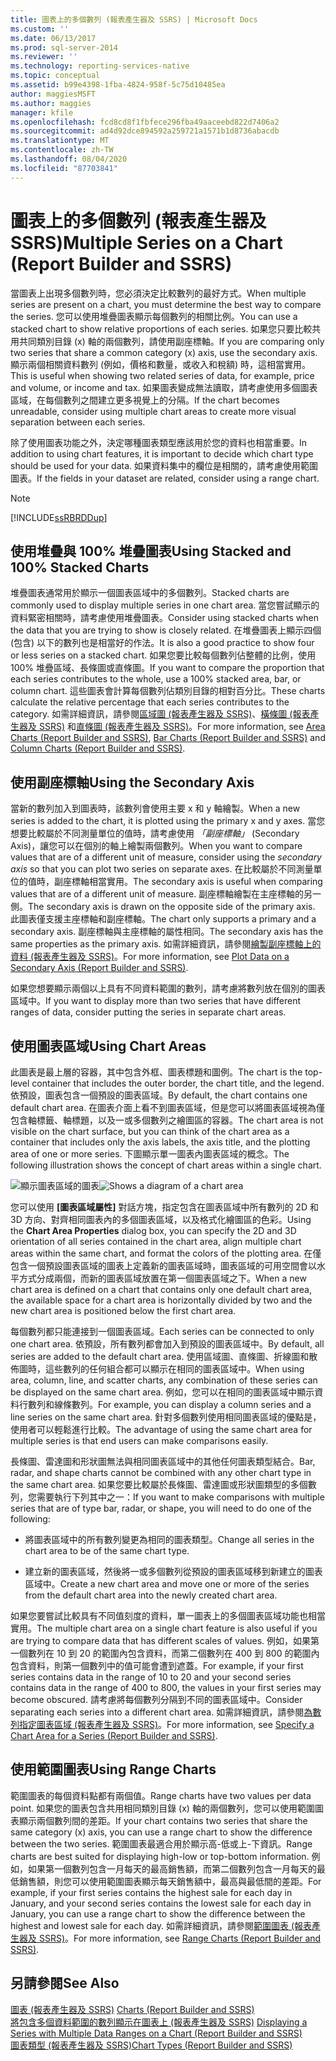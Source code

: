 ```yaml
---
title: 圖表上的多個數列 (報表產生器及 SSRS) | Microsoft Docs
ms.custom: ''
ms.date: 06/13/2017
ms.prod: sql-server-2014
ms.reviewer: ''
ms.technology: reporting-services-native
ms.topic: conceptual
ms.assetid: b99e4398-1fba-4824-958f-5c75d10485ea
author: maggiesMSFT
ms.author: maggies
manager: kfile
ms.openlocfilehash: fcd8cd8f1fbfece296fba49aaceebd822d7406a2
ms.sourcegitcommit: ad4d92dce894592a259721a1571b1d8736abacdb
ms.translationtype: MT
ms.contentlocale: zh-TW
ms.lasthandoff: 08/04/2020
ms.locfileid: "87703841"
---
```

# <a name="multiple-series-on-a-chart-report-builder-and-ssrs"></a><span data-ttu-id="cc196-102">圖表上的多個數列 (報表產生器及 SSRS)</span><span class="sxs-lookup"><span data-stu-id="cc196-102">Multiple Series on a Chart (Report Builder and SSRS)</span></span>
  <span data-ttu-id="cc196-103">當圖表上出現多個數列時，您必須決定比較數列的最好方式。</span><span class="sxs-lookup"><span data-stu-id="cc196-103">When multiple series are present on a chart, you must determine the best way to compare the series.</span></span> <span data-ttu-id="cc196-104">您可以使用堆疊圖表顯示每個數列的相關比例。</span><span class="sxs-lookup"><span data-stu-id="cc196-104">You can use a stacked chart to show relative proportions of each series.</span></span> <span data-ttu-id="cc196-105">如果您只要比較共用共同類別目錄 (x) 軸的兩個數列，請使用副座標軸。</span><span class="sxs-lookup"><span data-stu-id="cc196-105">If you are comparing only two series that share a common category (x) axis, use the secondary axis.</span></span> <span data-ttu-id="cc196-106">顯示兩個相關資料數列 (例如，價格和數量，或收入和稅額) 時，這相當實用。</span><span class="sxs-lookup"><span data-stu-id="cc196-106">This is useful when showing two related series of data, for example, price and volume, or income and tax.</span></span> <span data-ttu-id="cc196-107">如果圖表變成無法讀取，請考慮使用多個圖表區域，在每個數列之間建立更多視覺上的分隔。</span><span class="sxs-lookup"><span data-stu-id="cc196-107">If the chart becomes unreadable, consider using multiple chart areas to create more visual separation between each series.</span></span>  
  
 <span data-ttu-id="cc196-108">除了使用圖表功能之外，決定哪種圖表類型應該用於您的資料也相當重要。</span><span class="sxs-lookup"><span data-stu-id="cc196-108">In addition to using chart features, it is important to decide which chart type should be used for your data.</span></span> <span data-ttu-id="cc196-109">如果資料集中的欄位是相關的，請考慮使用範圍圖表。</span><span class="sxs-lookup"><span data-stu-id="cc196-109">If the fields in your dataset are related, consider using a range chart.</span></span>  
  
> [!NOTE]  
>  [!INCLUDE[ssRBRDDup](../../includes/ssrbrddup-md.md)]  
  
## <a name="using-stacked-and-100-stacked-charts"></a><span data-ttu-id="cc196-110">使用堆疊與 100% 堆疊圖表</span><span class="sxs-lookup"><span data-stu-id="cc196-110">Using Stacked and 100% Stacked Charts</span></span>  
 <span data-ttu-id="cc196-111">堆疊圖表通常用於顯示一個圖表區域中的多個數列。</span><span class="sxs-lookup"><span data-stu-id="cc196-111">Stacked charts are commonly used to display multiple series in one chart area.</span></span> <span data-ttu-id="cc196-112">當您嘗試顯示的資料緊密相關時，請考慮使用堆疊圖表。</span><span class="sxs-lookup"><span data-stu-id="cc196-112">Consider using stacked charts when the data that you are trying to show is closely related.</span></span> <span data-ttu-id="cc196-113">在堆疊圖表上顯示四個 (包含) 以下的數列也是相當好的作法。</span><span class="sxs-lookup"><span data-stu-id="cc196-113">It is also a good practice to show four or less series on a stacked chart.</span></span> <span data-ttu-id="cc196-114">如果您要比較每個數列佔整體的比例，使用 100% 堆疊區域、長條圖或直條圖。</span><span class="sxs-lookup"><span data-stu-id="cc196-114">If you want to compare the proportion that each series contributes to the whole, use a 100% stacked area, bar, or column chart.</span></span> <span data-ttu-id="cc196-115">這些圖表會計算每個數列佔類別目錄的相對百分比。</span><span class="sxs-lookup"><span data-stu-id="cc196-115">These charts calculate the relative percentage that each series contributes to the category.</span></span> <span data-ttu-id="cc196-116">如需詳細資訊，請參閱[區域圖 &#40;報表產生器及 SSRS&#41;](charts-report-builder-and-ssrs.md)、[橫條圖 &#40;報表產生器及 SSRS&#41;](bar-charts-report-builder-and-ssrs.md) 和[直條圖 &#40;報表產生器及 SSRS&#41;](column-charts-report-builder-and-ssrs.md)。</span><span class="sxs-lookup"><span data-stu-id="cc196-116">For more information, see [Area Charts &#40;Report Builder and SSRS&#41;](charts-report-builder-and-ssrs.md), [Bar Charts &#40;Report Builder and SSRS&#41;](bar-charts-report-builder-and-ssrs.md) and [Column Charts &#40;Report Builder and SSRS&#41;](column-charts-report-builder-and-ssrs.md).</span></span>  
  
## <a name="using-the-secondary-axis"></a><span data-ttu-id="cc196-117">使用副座標軸</span><span class="sxs-lookup"><span data-stu-id="cc196-117">Using the Secondary Axis</span></span>  
 <span data-ttu-id="cc196-118">當新的數列加入到圖表時，該數列會使用主要 x 和 y 軸繪製。</span><span class="sxs-lookup"><span data-stu-id="cc196-118">When a new series is added to the chart, it is plotted using the primary x and y axes.</span></span> <span data-ttu-id="cc196-119">當您想要比較屬於不同測量單位的值時，請考慮使用 *「副座標軸」* (Secondary Axis)，讓您可以在個別的軸上繪製兩個數列。</span><span class="sxs-lookup"><span data-stu-id="cc196-119">When you want to compare values that are of a different unit of measure, consider using the *secondary axis* so that you can plot two series on separate axes.</span></span> <span data-ttu-id="cc196-120">在比較屬於不同測量單位的值時，副座標軸相當實用。</span><span class="sxs-lookup"><span data-stu-id="cc196-120">The secondary axis is useful when comparing values that are of a different unit of measure.</span></span> <span data-ttu-id="cc196-121">副座標軸繪製在主座標軸的另一側。</span><span class="sxs-lookup"><span data-stu-id="cc196-121">The secondary axis is drawn on the opposite side of the primary axis.</span></span> <span data-ttu-id="cc196-122">此圖表僅支援主座標軸和副座標軸。</span><span class="sxs-lookup"><span data-stu-id="cc196-122">The chart only supports a primary and a secondary axis.</span></span> <span data-ttu-id="cc196-123">副座標軸與主座標軸的屬性相同。</span><span class="sxs-lookup"><span data-stu-id="cc196-123">The secondary axis has the same properties as the primary axis.</span></span> <span data-ttu-id="cc196-124">如需詳細資訊，請參閱[繪製副座標軸上的資料 &#40;報表產生器及 SSRS&#41;](plot-data-on-a-secondary-axis-report-builder-and-ssrs.md)。</span><span class="sxs-lookup"><span data-stu-id="cc196-124">For more information, see [Plot Data on a Secondary Axis &#40;Report Builder and SSRS&#41;](plot-data-on-a-secondary-axis-report-builder-and-ssrs.md).</span></span>  
  
 <span data-ttu-id="cc196-125">如果您想要顯示兩個以上具有不同資料範圍的數列，請考慮將數列放在個別的圖表區域中。</span><span class="sxs-lookup"><span data-stu-id="cc196-125">If you want to display more than two series that have different ranges of data, consider putting the series in separate chart areas.</span></span>  
  
## <a name="using-chart-areas"></a><span data-ttu-id="cc196-126">使用圖表區域</span><span class="sxs-lookup"><span data-stu-id="cc196-126">Using Chart Areas</span></span>  
 <span data-ttu-id="cc196-127">此圖表是最上層的容器，其中包含外框、圖表標題和圖例。</span><span class="sxs-lookup"><span data-stu-id="cc196-127">The chart is the top-level container that includes the outer border, the chart title, and the legend.</span></span> <span data-ttu-id="cc196-128">依預設，圖表包含一個預設的圖表區域。</span><span class="sxs-lookup"><span data-stu-id="cc196-128">By default, the chart contains one default chart area.</span></span> <span data-ttu-id="cc196-129">在圖表介面上看不到圖表區域，但是您可以將圖表區域視為僅包含軸標籤、軸標題，以及一或多個數列之繪圖區的容器。</span><span class="sxs-lookup"><span data-stu-id="cc196-129">The chart area is not visible on the chart surface, but you can think of the chart area as a container that includes only the axis labels, the axis title, and the plotting area of one or more series.</span></span> <span data-ttu-id="cc196-130">下圖顯示單一圖表內圖表區域的概念。</span><span class="sxs-lookup"><span data-stu-id="cc196-130">The following illustration shows the concept of chart areas within a single chart.</span></span>  
  
 <span data-ttu-id="cc196-131">![顯示圖表區域的圖表](../media/chartareasdiagram.gif "顯示圖表區域的圖表")</span><span class="sxs-lookup"><span data-stu-id="cc196-131">![Shows a diagram of a chart area](../media/chartareasdiagram.gif "Shows a diagram of a chart area")</span></span>  
  
 <span data-ttu-id="cc196-132">您可以使用 **[圖表區域屬性]** 對話方塊，指定包含在圖表區域中所有數列的 2D 和 3D 方向、對齊相同圖表內的多個圖表區域，以及格式化繪圖區的色彩。</span><span class="sxs-lookup"><span data-stu-id="cc196-132">Using the **Chart Area Properties** dialog box, you can specify the 2D and 3D orientation of all series contained in the chart area, align multiple chart areas within the same chart, and format the colors of the plotting area.</span></span> <span data-ttu-id="cc196-133">在僅包含一個預設圖表區域的圖表上定義新的圖表區域時，圖表區域的可用空間會以水平方式分成兩個，而新的圖表區域放置在第一個圖表區域之下。</span><span class="sxs-lookup"><span data-stu-id="cc196-133">When a new chart area is defined on a chart that contains only one default chart area, the available space for a chart area is horizontally divided by two and the new chart area is positioned below the first chart area.</span></span>  
  
 <span data-ttu-id="cc196-134">每個數列都只能連接到一個圖表區域。</span><span class="sxs-lookup"><span data-stu-id="cc196-134">Each series can be connected to only one chart area.</span></span> <span data-ttu-id="cc196-135">依預設，所有數列都會加入到預設的圖表區域中。</span><span class="sxs-lookup"><span data-stu-id="cc196-135">By default, all series are added to the default chart area.</span></span> <span data-ttu-id="cc196-136">使用區域圖、直條圖、折線圖和散佈圖時，這些數列的任何組合都可以顯示在相同的圖表區域中。</span><span class="sxs-lookup"><span data-stu-id="cc196-136">When using area, column, line, and scatter charts, any combination of these series can be displayed on the same chart area.</span></span> <span data-ttu-id="cc196-137">例如，您可以在相同的圖表區域中顯示資料行數列和線條數列。</span><span class="sxs-lookup"><span data-stu-id="cc196-137">For example, you can display a column series and a line series on the same chart area.</span></span> <span data-ttu-id="cc196-138">針對多個數列使用相同圖表區域的優點是，使用者可以輕鬆進行比較。</span><span class="sxs-lookup"><span data-stu-id="cc196-138">The advantage of using the same chart area for multiple series is that end users can make comparisons easily.</span></span>  
  
 <span data-ttu-id="cc196-139">長條圖、雷達圖和形狀圖無法與相同圖表區域中的其他任何圖表類型結合。</span><span class="sxs-lookup"><span data-stu-id="cc196-139">Bar, radar, and shape charts cannot be combined with any other chart type in the same chart area.</span></span> <span data-ttu-id="cc196-140">如果您要比較屬於長條圖、雷達圖或形狀圖類型的多個數列，您需要執行下列其中之一：</span><span class="sxs-lookup"><span data-stu-id="cc196-140">If you want to make comparisons with multiple series that are of type bar, radar, or shape, you will need to do one of the following:</span></span>  
  
-   <span data-ttu-id="cc196-141">將圖表區域中的所有數列變更為相同的圖表類型。</span><span class="sxs-lookup"><span data-stu-id="cc196-141">Change all series in the chart area to be of the same chart type.</span></span>  
  
-   <span data-ttu-id="cc196-142">建立新的圖表區域，然後將一或多個數列從預設的圖表區域移到新建立的圖表區域中。</span><span class="sxs-lookup"><span data-stu-id="cc196-142">Create a new chart area and move one or more of the series from the default chart area into the newly created chart area.</span></span>  
  
 <span data-ttu-id="cc196-143">如果您要嘗試比較具有不同值刻度的資料，單一圖表上的多個圖表區域功能也相當實用。</span><span class="sxs-lookup"><span data-stu-id="cc196-143">The multiple chart area on a single chart feature is also useful if you are trying to compare data that has different scales of values.</span></span> <span data-ttu-id="cc196-144">例如，如果第一個數列在 10 到 20 的範圍內包含資料，而第二個數列在 400 到 800 的範圍內包含資料，則第一個數列中的值可能會遭到遮蓋。</span><span class="sxs-lookup"><span data-stu-id="cc196-144">For example, if your first series contains data in the range of 10 to 20 and your second series contains data in the range of 400 to 800, the values in your first series may become obscured.</span></span> <span data-ttu-id="cc196-145">請考慮將每個數列分隔到不同的圖表區域中。</span><span class="sxs-lookup"><span data-stu-id="cc196-145">Consider separating each series into a different chart area.</span></span> <span data-ttu-id="cc196-146">如需詳細資訊，請參閱[為數列指定圖表區域 &#40;報表產生器及 SSRS&#41;](specify-a-chart-area-for-a-series-report-builder-and-ssrs.md)。</span><span class="sxs-lookup"><span data-stu-id="cc196-146">For more information, see [Specify a Chart Area for a Series &#40;Report Builder and SSRS&#41;](specify-a-chart-area-for-a-series-report-builder-and-ssrs.md).</span></span>  
  
## <a name="using-range-charts"></a><span data-ttu-id="cc196-147">使用範圍圖表</span><span class="sxs-lookup"><span data-stu-id="cc196-147">Using Range Charts</span></span>  
 <span data-ttu-id="cc196-148">範圍圖表的每個資料點都有兩個值。</span><span class="sxs-lookup"><span data-stu-id="cc196-148">Range charts have two values per data point.</span></span> <span data-ttu-id="cc196-149">如果您的圖表包含共用相同類別目錄 (x) 軸的兩個數列，您可以使用範圍圖表顯示兩個數列間的差距。</span><span class="sxs-lookup"><span data-stu-id="cc196-149">If your chart contains two series that share the same category (x) axis, you can use a range chart to show the difference between the two series.</span></span> <span data-ttu-id="cc196-150">範圍圖表最適合用於顯示高-低或上-下資訊。</span><span class="sxs-lookup"><span data-stu-id="cc196-150">Range charts are best suited for displaying high-low or top-bottom information.</span></span> <span data-ttu-id="cc196-151">例如，如果第一個數列包含一月每天的最高銷售額，而第二個數列包含一月每天的最低銷售額，則您可以使用範圍圖表顯示每天銷售額中，最高與最低間的差距。</span><span class="sxs-lookup"><span data-stu-id="cc196-151">For example, if your first series contains the highest sale for each day in January, and your second series contains the lowest sale for each day in January, you can use a range chart to show the difference between the highest and lowest sale for each day.</span></span> <span data-ttu-id="cc196-152">如需詳細資訊，請參閱[範圍圖表 &#40;報表產生器及 SSRS&#41;](range-charts-report-builder-and-ssrs.md)。</span><span class="sxs-lookup"><span data-stu-id="cc196-152">For more information, see [Range Charts &#40;Report Builder and SSRS&#41;](range-charts-report-builder-and-ssrs.md).</span></span>  
  
## <a name="see-also"></a><span data-ttu-id="cc196-153">另請參閱</span><span class="sxs-lookup"><span data-stu-id="cc196-153">See Also</span></span>  
 <span data-ttu-id="cc196-154">[圖表 &#40;報表產生器及 SSRS&#41;](charts-report-builder-and-ssrs.md) </span><span class="sxs-lookup"><span data-stu-id="cc196-154">[Charts &#40;Report Builder and SSRS&#41;](charts-report-builder-and-ssrs.md) </span></span>  
 <span data-ttu-id="cc196-155">[將包含多個資料範圍的數列顯示在圖表上 &#40;報表產生器及 SSRS&#41;](displaying-a-series-with-multiple-data-ranges-on-a-chart.md) </span><span class="sxs-lookup"><span data-stu-id="cc196-155">[Displaying a Series with Multiple Data Ranges on a Chart &#40;Report Builder and SSRS&#41;](displaying-a-series-with-multiple-data-ranges-on-a-chart.md) </span></span>  
 [<span data-ttu-id="cc196-156">圖表類型 &#40;報表產生器及 SSRS&#41;</span><span class="sxs-lookup"><span data-stu-id="cc196-156">Chart Types &#40;Report Builder and SSRS&#41;</span></span>](chart-types-report-builder-and-ssrs.md)  
  
  
